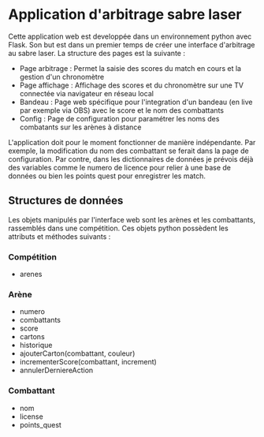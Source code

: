 # Application d'arbitrage sabre laser
Cette application web est developpée dans un environnement python avec Flask. Son but est dans un premier temps de créer une interface d'arbitrage au sabre laser.
La structure des pages est la suivante :
+ Page arbitrage : Permet la saisie des scores du match en cours et la gestion d'un chronomètre
+ Page affichage : Affichage des scores et du chronomètre sur une TV connectée via navigateur en réseau local
+ Bandeau : Page web spécifique pour l'integration d'un bandeau (en live par exemple via OBS) avec le score et le nom des combattants
+ Config : Page de configuration pour paramétrer les noms des combatants sur les arènes à distance

L'application doit pour le moment fonctionner de manière indépendante. Par exemple, la modification du nom des combattant se ferait dans la page de configuration.
Par contre, dans les dictionnaires de données je prévois déjà des variables comme le numero de licence pour relier à une base de données ou bien les points quest pour enregistrer les match.

## Structures de données
Les objets manipulés par l'interface web sont les arènes et les combattants, rassemblés dans une compétition.
Ces objets python possèdent les attributs et méthodes suivants :

### Compétition
- arenes

### Arène
- numero
- combattants
- score
- cartons
- historique
- ajouterCarton(combattant, couleur)
- incrementerScore(combattant, increment)
- annulerDerniereAction

### Combattant
- nom
- license
- points_quest
